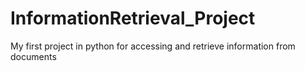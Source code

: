 # InformationRetrieval_Project
My first project in python for accessing and retrieve information from documents
